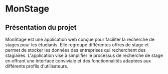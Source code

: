 # MonStage

## Présentation du projet
MonStage est une application web conçue pour faciliter la recherche de stages pour les étudiants. Elle regroupe différentes offres de stage et permet de stocker les données des entreprises qui recherchent des stagiaires. L'application vise à simplifier le processus de recherche de stage en offrant une interface conviviale et des fonctionnalités adaptées aux différents profils d'utilisateurs.
